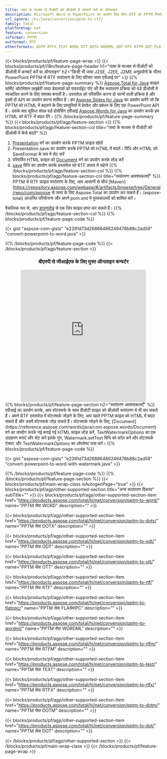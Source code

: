 ```yaml
---
title: जावा के माध्यम से पीओटी को डीओसी में कनवर्ट करें या ऑनलाइन
description: Microsoft Word या PowerPoint का उपयोग किए बिना RTF को PPTM निर्यात करने के लिए Java API या ऑनलाइन। कोड को एकीकृत करने से पहले मुफ्त बीएमपी से जीआईएफ ऑनलाइन परिवर्तक का त्वरित परीक्षण करें। या मुफ्त ऑनलाइन कन्वर्टर के साथ
url_ignore: /hi/java/conversion/pptm-to-rtf/
family: total
platformtag: net
feature: conversion
informat: PPTM
outformat: RTF
otherformats: DOTM RTFX TEXT WORD OTT DOTX WORDML DOT RTF RTFM ODT FLATOPC
---
```

{{< blocks/products/pf/feature-page-wrap >}}
{{< blocks/products/pf/i18n/feature-page-header h1="जावा के माध्यम से पीओटी को डीओसी में कनवर्ट करें या ऑनलाइन" h2="किसी भी जावा J2SE, J2EE, J2ME अनुप्रयोगों के भीतर PowerPoint PPTM से RTF रूपांतरण के लिए परिसर जावा एपीआई पर" >}}
{{% blocks/products/pf/feature-page-summary %}}
[Aspose.Total for Java](https://products.aspose.com/total/java/) फाइल फॉर्मेट ऑटोमेशन लाइब्रेरी जावा डेवलपर्स को पावरपॉइंट पॉट की बैच रूपांतरण प्रक्रिया को वर्ड डीओसी में स्वचालित करने के लिए सशक्त बनाती है। दस्तावेज़ को परिवर्तित करना दो चरणों वाली प्रक्रिया है और इसमें दो API का उपयोग करना शामिल है। हम [Aspose.Slides for Java](https://products.aspose.com/slides/java/) का उपयोग करेंगे जो कि PPTM को HTML में बदलने के लिए प्रस्तुतियों में हेरफेर और प्रबंधन के लिए एक PowerPoint API है। उसके बाद सुविधा संपन्न वर्ड प्रोसेसिंग एपीआई [Aspose.Words for Java](https://products.aspose.com/words/java/) का उपयोग करके हम HTML को RTF में बदल देंगे।
{{% /blocks/products/pf/feature-page-summary  %}}
{{< blocks/products/pf/agp/feature-section >}}
{{% blocks/products/pf/agp/feature-section-col title="जावा के माध्यम से पीओटी को डीओसी में कैसे बदलें" %}}
1. [Presentation](https://reference.aspose.com/slides/java/com.aspose.slides/Presentation) वर्ग का उपयोग करके PPTM फ़ाइल खोलें
2. Presentation.save का उपयोग करके PPTM को HTML में बदलें। विधि और HTML को SaveFormat के रूप में सेट करें
3. परिवर्तित HTML फ़ाइल को [Document](https://reference.aspose.com/words/java/com.aspose.words/Document) वर्ग का उपयोग करके लोड करें
4. [save](https://reference.aspose.com/words/java/com.aspose.words/Document#save(java.lang.String,int)) विधि का उपयोग करके दस्तावेज़ को RTF प्रारूप में सहेजें
{{% /blocks/products/pf/agp/feature-section-col %}}
{{% blocks/products/pf/agp/feature-section-col title="रूपांतरण आवश्यकताएँ" %}}
PPTM से RTF फ़ाइल रूपांतरण के लिए, आप आसानी से सीधे [Maven](https://repository.aspose.com/webapp/#/artifacts/browse/tree/General/repo/com/aspose से जावा के लिए Aspose.Total का उपयोग कर सकते हैं। /aspose-total) आधारित परियोजना और अपने pom.xml में पुस्तकालयों को शामिल करें।

वैकल्पिक रूप से, आप [डाउनलोड](https://releases.aspose.com/total/java) से एक ज़िप फ़ाइल प्राप्त कर सकते हैं।
{{% /blocks/products/pf/agp/feature-section-col %}}
{{% blocks/products/pf/feature-page-code %}}

{{< gist "aspose-com-gists" "e2391d73d26866486249478b88c2ad59" "convert-powerpoint-to-word.java" >}}


{{% /blocks/products/pf/feature-page-code %}}
{{< /blocks/products/pf/agp/feature-section >}}
<div class="container-fluid agp-content bg-white aboutfile box-1 vh100 section nopbtm">
<div class=container>
<div class=row>
<div class="demobox tc col-md-12 padding-0" align="center">

<h3>बीएमपी से जीआईएफ के लिए मुफ्त ऑनलाइन कन्वर्टर</h3>

<iframe style="border: none; height: 426px;" scrolling="no" src="https://total-conversion-app-65z5r2lp.qa.k8s.dynabic.com/?to=rtf&from=pptm" id="child-iframe" width="80%"></iframe>

</div></div>
</div></div>
{{% blocks/products/pf/feature-page-section  h2="रूपांतरण आवश्यकताएँ" %}}
एपीआई का उपयोग करके, आप वॉटरमार्क के साथ पीओटी फ़ाइल को डीओसी रूपांतरण में भी कर सकते हैं। अपने RTF दस्तावेज़ में वॉटरमार्क जोड़ने के लिए, आप पहले PPTM फ़ाइल को HTML में बदल सकते हैं और उसमें वॉटरमार्क जोड़ सकते हैं। वॉटरमार्क जोड़ने के लिए, [Document](https://reference.aspose.com/words/java/com.aspose.words/Document) वर्ग का उपयोग करके नई बनाई गई HTML फ़ाइल लोड करें, TextWatermarkOptions का एक उदाहरण बनाएं और सेट करें इसके गुण, Watermark.setText विधि को कॉल करें और वॉटरमार्क टेक्स्ट और TextWatermarkOptions का ऑब्जेक्ट पास करें।  
{{% blocks/products/pf/feature-page-code %}}

{{< gist "aspose-com-gists" "e2391d73d26866486249478b88c2ad59" "convert-powerpoint-to-word-with-watermark.java" >}}

{{% /blocks/products/pf/feature-page-code  %}}
{{% /blocks/products/pf/feature-page-section %}}
{{< blocks/products/pf/main-wrap-class isAutogenPage="true" >}}
{{< blocks/products/pf/agp/other-supported-section title="अन्य रूपांतरण विकल्प" subTitle="" >}}
{{< blocks/products/pf/agp/other-supported-section-item href="https://products.aspose.com/total/hi/net/conversion/pptm-to-word/" name="PPTM सेवा WORD" description="" >}}

{{< blocks/products/pf/agp/other-supported-section-item href="https://products.aspose.com/total/hi/net/conversion/pptm-to-dotx/" name="PPTM सेवा DOTX" description="" >}}

{{< blocks/products/pf/agp/other-supported-section-item href="https://products.aspose.com/total/hi/net/conversion/pptm-to-odt/" name="PPTM सेवा ODT" description="" >}}

{{< blocks/products/pf/agp/other-supported-section-item href="https://products.aspose.com/total/hi/net/conversion/pptm-to-ott/" name="PPTM सेवा OTT" description="" >}}

{{< blocks/products/pf/agp/other-supported-section-item href="https://products.aspose.com/total/hi/net/conversion/pptm-to-rtf/" name="PPTM सेवा RTF" description="" >}}

{{< blocks/products/pf/agp/other-supported-section-item href="https://products.aspose.com/total/hi/net/conversion/pptm-to-flatopc/" name="PPTM सेवा FLAसेवाPC" description="" >}}

{{< blocks/products/pf/agp/other-supported-section-item href="https://products.aspose.com/total/hi/net/conversion/pptm-to-wordml/" name="PPTM सेवा WORDML" description="" >}}

{{< blocks/products/pf/agp/other-supported-section-item href="https://products.aspose.com/total/hi/net/conversion/pptm-to-rtfm/" name="PPTM सेवा RTFM" description="" >}}

{{< blocks/products/pf/agp/other-supported-section-item href="https://products.aspose.com/total/hi/net/conversion/pptm-to-text/" name="PPTM सेवा TEXT" description="" >}}

{{< blocks/products/pf/agp/other-supported-section-item href="https://products.aspose.com/total/hi/net/conversion/pptm-to-rtfx/" name="PPTM सेवा RTFX" description="" >}}

{{< blocks/products/pf/agp/other-supported-section-item href="https://products.aspose.com/total/hi/net/conversion/pptm-to-dotm/" name="PPTM सेवा DOTM" description="" >}}

{{< blocks/products/pf/agp/other-supported-section-item href="https://products.aspose.com/total/hi/net/conversion/pptm-to-dot/" name="PPTM सेवा DOT" description="" >}}


{{< /blocks/products/pf/agp/other-supported-section >}}
{{< /blocks/products/pf/main-wrap-class >}}
{{< /blocks/products/pf/feature-page-wrap >}}